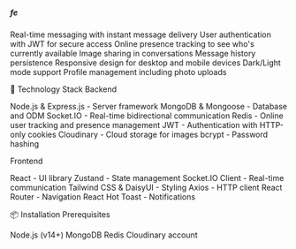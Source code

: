 ##### fe
Real-time messaging with instant message delivery
User authentication with JWT for secure access
Online presence tracking to see who's currently available
Image sharing in conversations
Message history persistence
Responsive design for desktop and mobile devices
Dark/Light mode support
Profile management including photo uploads

🚀 Technology Stack
Backend

Node.js & Express.js - Server framework
MongoDB & Mongoose - Database and ODM
Socket.IO - Real-time bidirectional communication
Redis - Online user tracking and presence management
JWT - Authentication with HTTP-only cookies
Cloudinary - Cloud storage for images
bcrypt - Password hashing

Frontend

React - UI library
Zustand - State management
Socket.IO Client - Real-time communication
Tailwind CSS & DaisyUI - Styling
Axios - HTTP client
React Router - Navigation
React Hot Toast - Notifications

📦 Installation
Prerequisites

Node.js (v14+)
MongoDB
Redis
Cloudinary account

